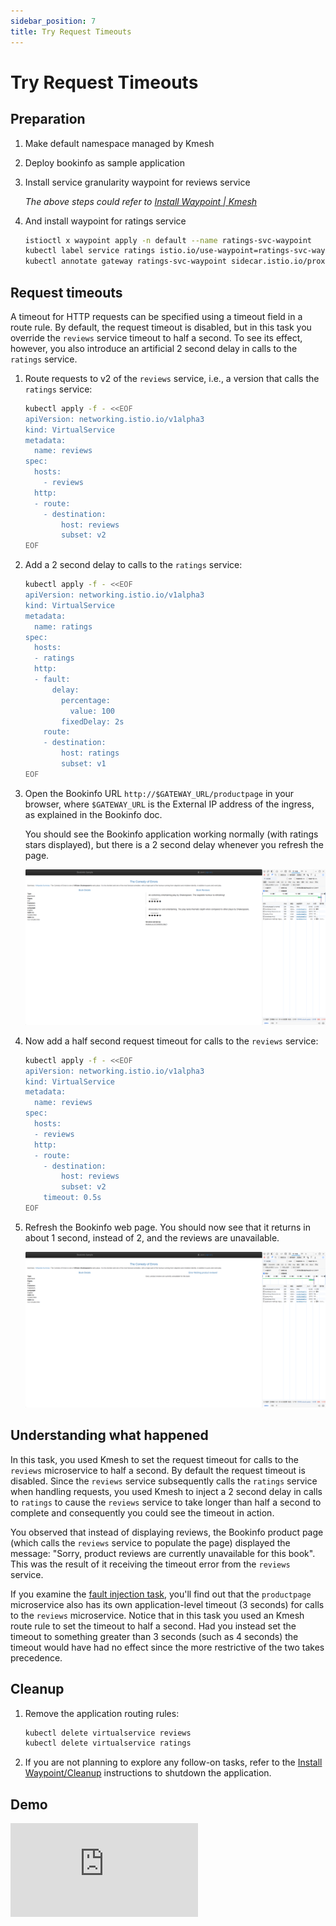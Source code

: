 ```yaml
---
sidebar_position: 7
title: Try Request Timeouts
---
```


# Try Request Timeouts

## Preparation

1. Make default namespace managed by Kmesh

2. Deploy bookinfo as sample application

3. Install service granularity waypoint for reviews service

   _The above steps could refer to [Install Waypoint | Kmesh](/docs/application-layer/install_waypoint.md#preparation)_

4. And install waypoint for ratings service
   ```bash
   istioctl x waypoint apply -n default --name ratings-svc-waypoint
   kubectl label service ratings istio.io/use-waypoint=ratings-svc-waypoint
   kubectl annotate gateway ratings-svc-waypoint sidecar.istio.io/proxyImage=ghcr.io/kmesh-net/waypoint:latest
   ```

## Request timeouts

A timeout for HTTP requests can be specified using a timeout field in a route rule. By default, the request timeout is disabled, but in this task you override the `reviews` service timeout to half a second. To see its effect, however, you also introduce an artificial 2 second delay in calls to the `ratings` service.

1. Route requests to v2 of the `reviews` service, i.e., a version that calls the `ratings` service:

   ```bash
   kubectl apply -f - <<EOF
   apiVersion: networking.istio.io/v1alpha3
   kind: VirtualService
   metadata:
     name: reviews
   spec:
     hosts:
       - reviews
     http:
     - route:
       - destination:
           host: reviews
           subset: v2
   EOF
   ```

2. Add a 2 second delay to calls to the `ratings` service:

   ```bash
   kubectl apply -f - <<EOF
   apiVersion: networking.istio.io/v1alpha3
   kind: VirtualService
   metadata:
     name: ratings
   spec:
     hosts:
     - ratings
     http:
     - fault:
         delay:
           percentage:
             value: 100
           fixedDelay: 2s
       route:
       - destination:
           host: ratings
           subset: v1
   EOF
   ```

3. Open the Bookinfo URL `http://$GATEWAY_URL/productpage` in your browser, where `$GATEWAY_URL` is the External IP address of the ingress, as explained in the Bookinfo doc.

   You should see the Bookinfo application working normally (with ratings stars displayed), but there is a 2 second delay whenever you refresh the page.

   ![Request_Timeout1](images/request_timeout1.png)

4. Now add a half second request timeout for calls to the `reviews` service:

   ```bash
   kubectl apply -f - <<EOF
   apiVersion: networking.istio.io/v1alpha3
   kind: VirtualService
   metadata:
     name: reviews
   spec:
     hosts:
     - reviews
     http:
     - route:
       - destination:
           host: reviews
           subset: v2
       timeout: 0.5s
   EOF
   ```

5. Refresh the Bookinfo web page. You should now see that it returns in about 1 second, instead of 2, and the reviews are unavailable.

   ![Request_Timeout2](images/request_timeout2.png)

## Understanding what happened

In this task, you used Kmesh to set the request timeout for calls to the `reviews` microservice to half a second. By default the request timeout is disabled. Since the `reviews` service subsequently calls the `ratings` service when handling requests, you used Kmesh to inject a 2 second delay in calls to `ratings` to cause the `reviews` service to take longer than half a second to complete and consequently you could see the timeout in action.

You observed that instead of displaying reviews, the Bookinfo product page (which calls the `reviews` service to populate the page) displayed the message: "Sorry, product reviews are currently unavailable for this book". This was the result of it receiving the timeout error from the `reviews` service.

If you examine the [fault injection task](/docs/application-layer/try-fault-injection.md), you'll find out that the `productpage` microservice also has its own application-level timeout (3 seconds) for calls to the `reviews` microservice. Notice that in this task you used an Kmesh route rule to set the timeout to half a second. Had you instead set the timeout to something greater than 3 seconds (such as 4 seconds) the timeout would have had no effect since the more restrictive of the two takes precedence.

## Cleanup

1. Remove the application routing rules:

   ```bash
   kubectl delete virtualservice reviews
   kubectl delete virtualservice ratings
   ```

2. If you are not planning to explore any follow-on tasks, refer to the [Install Waypoint/Cleanup](/docs/application-layer/install_waypoint.md#cleanup) instructions to shutdown the application.

## Demo

<div className="video-responsive">
  <iframe
    src="https://www.youtube.com/embed/aM53DZJxGag"
    frameborder="0"
    allowfullscreen
  ></iframe>
</div>
